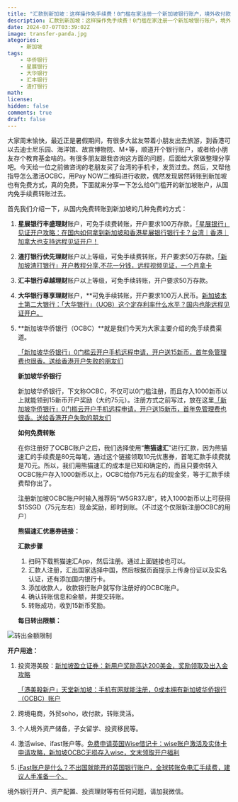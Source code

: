 ```yaml
---
title: "汇款到新加坡：这样操作免手续费！0门槛在家注册一个新加坡银行账户，境外收付款太方便了。"
description: 汇款到新加坡：这样操作免手续费！0门槛在家注册一个新加坡银行账户，境外收付款太方便了。
date: 2024-07-07T03:39:02Z
image: transfer-panda.jpg
ategories:
    - 新加坡
tags:
    - 华侨银行
    - 星展银行
    - 大华银行
    - 汇丰银行
    - 渣打银行
math: 
license: 
hidden: false
comments: true
draft: false
---
```



大家周末愉快，最近正是暑假期间，有很多大盆友带着小朋友出去旅游，到香港可以去迪士尼乐园、海洋馆、故宫博物院、M+等，顺道开个银行账户，或者给小朋友存个教育基金啥的。有很多朋友跟我咨询这方面的问题，后面给大家做整理分享吧。今天给一位之前做咨询的老朋友买了台湾的手机卡，发货过去。然后，又帮他指导怎么激活OCBC，用Pay NOW二维码进行收款，偶然发现居然转账到新加坡也有免费方式，真的免费。下面就来分享一下怎么给0门槛开的新加坡账户，从国内免手续费转账过去。

首先我们介绍一下，从国内免费转账到新加坡的几种免费的方式：

1. **星展银行丰盛理财**账户，可免手续费转账，开户要求100万存款。[「星展银行」见证开户攻略：在国内如何拿到新加坡和香港星展银行银行卡？台湾｜香港｜加拿大也支持远程见证开户！](http://mp.weixin.qq.com/s?__biz=MjM5MTM0NTgxNQ==&mid=2648636983&idx=1&sn=248565e52b50f47e8b71070ae0691eca&chksm=be9ca3cf89eb2ad9e9b32c6b99ad743115ed72fe1f5d36be46f63e4574c78bc3dfe3d7eda40f#rd)
2. **渣打银行优先理财**账户以上等级，可免手续费转账，开户要求50万存款。[「新加坡渣打银行」开户教程分享,不花一分钱，远程视频见证，一个月拿卡](http://mp.weixin.qq.com/s?__biz=MjM5MTM0NTgxNQ==&mid=2648635154&idx=1&sn=ccf3b56e9e4df8d64d1668ef50042061&chksm=be9caaea89eb23fcfd7627bb3440ed7f88d6018a57e404e747b245a3228822c39f799b294eef#rd)
3. **汇丰银行卓越理财**账户以上等级，可免手续转账，开户要求50万存款。
4. **大华银行尊享理财**账户，**可免手续转账，开户要求100万人民币。[新加坡本土第二大银行：「大华银行」（UOB）这个定存利率什么水平？国内也能远程见证开户。](http://mp.weixin.qq.com/s?__biz=MjM5MTM0NTgxNQ==&mid=2648636401&idx=1&sn=e85fee5a6228affd29a81199d1becb66&chksm=be9ca60989eb2f1fb22f3a0c32e3cc5a363f151376d18cc65e5f24e0d0914c8a6c61fff838c5#rd)
5. **新加坡华侨银行（OCBC）**就是我们今天为大家主要介绍的免手续费渠道。

    
    [「新加坡华侨银行」0门槛云开户手机远程申请，开户送15新币，首年免管理费也很香。送给香港开户失败的朋友们](http://mp.weixin.qq.com/s?__biz=MjM5MTM0NTgxNQ==&mid=2648635476&idx=1&sn=1069f1749e9558a70f56401b4f922fdf&chksm=be9ca5ac89eb2cbaebbe3c1e31aa9501d66a7b53f3805b12d552ef400dfdefd8cbf65bf68c60#rd)
    

    **新加坡华侨银行**
    
    新加坡华侨银行，下文称OCBC，不仅可以0门槛注册，而且存入1000新币以上就能领到15新币开户奖励（大约75元）。注册方式之前写过，放在这里[「新加坡华侨银行」0门槛云开户手机远程申请，开户送15新币，首年免管理费也很香。送给香港开户失败的朋友们](http://mp.weixin.qq.com/s?__biz=MjM5MTM0NTgxNQ==&mid=2648635476&idx=1&sn=1069f1749e9558a70f56401b4f922fdf&chksm=be9ca5ac89eb2cbaebbe3c1e31aa9501d66a7b53f3805b12d552ef400dfdefd8cbf65bf68c60#rd)

    
    **如何免费转账**
    
    在你注册好了OCBC账户之后，我们选择使用“**熊猫速汇**”进行汇款，因为熊猫速汇的手续费是80元每笔，通过这个链接领取10元优惠券，首笔汇款手续费就是70元。所以，我们用熊猫速汇的成本是已知和确定的，而且只要你转入OCBC账户存入1000新币以上，OCBC给你75元左右的现金奖，等于汇款手续费帮你出了。
    
    注册新加坡OCBC账户时输入推荐码“W5GR37JB“，转入1000新币以上可获得$15SGD（75元左右）现金奖励，即时到账。（不过这个仅限新注册OCBC的用户）
    
    **熊猫速汇优惠券链接：**
    
    [](https://p.pandaremit.com/h5activity/launchInvitationCode?countryCode=CHN&shareCode=MTEyMjE2ODA=&lang=zh-hans)
    
    **汇款步骤**
    
    1. 扫码下载熊猫速汇App，然后注册。通过上面链接也可以。
    2. 汇款人注册，汇出国家选择中国，然后根据页面提示上传身份证以及实名认证，还有添加国内银行卡。
    3. 添加收款人，收款银行账户就写你注册好的OCBC账户。
    4. 确认转账信息和金额，并提交转账。
    5. 转账成功，收到15新币奖励。
    
    **每日转出限额：**
    

![转出金额限制](https://prod-files-secure.s3.us-west-2.amazonaws.com/895044c1-354e-49fb-b52f-6b8c06c8981b/6ef6486c-3629-4f3e-9bf5-cb420f331ca2/Untitled.png)

**开户用途：**

1. 投资港美股：[新加坡盈立证券：新用户奖励高达200美金，奖励领取及出入金攻略](http://mp.weixin.qq.com/s?__biz=MjM5MTM0NTgxNQ==&mid=2648636977&idx=1&sn=b7e6fa3b4be09ea7c9e66bdeb5e6bf61&chksm=be9ca3c989eb2adf429397acf46da93ba1543912a466d3a3498cdd762704b97dd11b10edd736#rd)
    
    [「港美股新户」天堂新加坡：手机有网就能注册，0成本拥有新加坡华侨银行（OCBC）账户](http://mp.weixin.qq.com/s?__biz=MjM5MTM0NTgxNQ==&mid=2648636896&idx=1&sn=7df56c73e8531f81108a0b032e7d9896&chksm=be9ca01889eb290e535beceff13ddcde6f9a19e555948d68c11140479c17a38a7546c1b8c290#rd)
    
2. 跨境电商，外贸soho，收付款，转账灵活。
3. 个人境外资产储备，子女留学、投资移民等。
4. 激活wise、ifast账户等。[免费申请英国Wise借记卡：wise账户激活及实体卡申请攻略，新加坡OCBC无损存入wise，文末领取开户福利](http://mp.weixin.qq.com/s?__biz=MjM5MTM0NTgxNQ==&mid=2648636252&idx=1&sn=f2c2bd74ee958822ca9afde9c21c204f&chksm=be9ca6a489eb2fb22d79a1de34ff7d61dd4bee9e39c1af4f46c057b98b216a1ea355bb551a6a#rd)
5. [iFast账户是什么？不出国就能开的英国银行账户，全球转账免电汇手续费，建议人手准备一个。](http://mp.weixin.qq.com/s?__biz=MjM5MTM0NTgxNQ==&mid=2648636330&idx=1&sn=9d1fac0d8ea8609dd635d22a1180e604&chksm=be9ca65289eb2f4466db03c575ea005c209678b9fbfa168c6eb7c673db189577a13dc1d77062#rd)

境外银行开户、资产配置、投资理财等有任何问题，请加我微信。